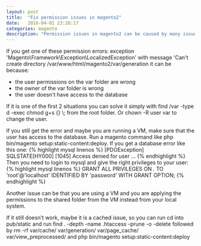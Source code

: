 ```yaml
---
layout: post
title:  "Fix permission issues in magento2"
date:   2016-04-01 23:26:17
categories: magento
description: "Permission issues in magento2 can be caused by many issues, here is a few ways to solve them."
---
```

If you get one of these permission errors: <span class="code">exception 'Magento\Framework\Exception\LocalizedException' with message 'Can't create directory /var/www/html/magento2/var/generation</span> it can be because:
<ul class="cool-bullet lists">
<li>the user permissions on the var folder are wrong</li>
<li>the owner of the var folder is wrong</li>
<li>the user doesn't have access to the database</li>
</ul>
If it is one of the first 2 situations you can solve it simply with <span class="code">find /var -type d -exec chmod g+s {} \;</span> from the root folder. Or <span class="code">chown -R user var</span> to change the user. 

If you still get the error and maybe you are running a VM, make sure that the user has access to the database. Run a magento command like <span class="code">php bin/magento setup:static-content:deploy</span>. If you get a database error like this one: 
{% highlight mysql linenos %}
[PDOException]                                                                          
  SQLSTATE[HY000] [1045] Access denied for user ...
{% endhighlight %}
Then you need to login to mysql and give the right privileges to your user:
{% highlight mysql linenos %}
GRANT ALL PRIVILEGES ON *.* TO 'root'@'localhost' IDENTIFIED BY 'password' WITH GRANT OPTION;
{% endhighlight %}

Another issue can be that you are using a VM and you are applying the permissions to the shared folder from the VM instead from your local system. 

If it still doesn't work, maybe it is a cached issue, so you can run cd into pub/static and run <span class="code">find . -depth -name .htaccess -prune -o -delete</span> followed by <span class="code">rm -rf var/cache/ var/generation/ var/page_cache/ var/view_preprocessed/</span> and <span class="code">php bin/magento setup:static-content:deploy</span>